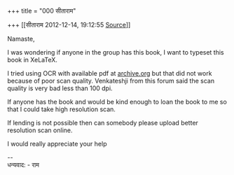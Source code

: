 +++
title = "000 सीताराम"

+++
[[सीताराम	2012-12-14, 19:12:55 [Source](https://groups.google.com/g/samskrita/c/RXkLQltliOw)]]



Namaste,

I was wondering if anyone in the group has this book, I want to typeset this book in XeLaTeX.

I tried using OCR with available pdf at [archive.org](http://archive.org/search.php?query=Geeta%20Bashyarka) but that did not work because of poor scan quality. Venkateshji from this forum said the scan quality is very bad less than 100 dpi.

  

If anyone has the book and would be kind enough to loan the book to me so that I could take high resolution scan.

If lending is not possible then can somebody please upload better resolution scan online.

  

I would really appreciate your help

  

--  
धन्यवाद: - राम  

